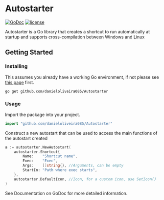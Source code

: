 # Autostarter

[![GoDoc](https://godoc.org/github.com/danieloliveira085/Autostarter?status.svg)](https://godoc.org/github.com/danieloliveira085/Autostarter) [![license](https://img.shields.io/github/license/danieloliveira085/Autostarter.svg?style=flat)]() 
  
Autostarter is a Go library that creates a shortcut to run automatically at startup and supports cross-compilation between Windows and Linux 

## Getting Started

### Installing

This assumes you already have a working Go environment, if not please see [this page](https://golang.org/doc/install) first.

```sh
go get github.com/danieloliveira085/Autostarter
```

### Usage

Import the package into your project.

```go
import "github.com/danieloliveira085/Autostarter"
```

Construct a new autostart that can be used to access the main functions of the autostart created

```go
a := autostarter.NewAutostart(
	autostarter.Shortcut{
		Name:    "Shortcut name",
		Exec:    "Exec",
		Args:    []string{}, //Arguments, can be empty
		StartIn: "Path where exec starts",
	},
	autostarter.DefaultIcon, //Icon, for a custom icon, use SetIcon()
)
```

See Documentation on GoDoc for more detailed information.